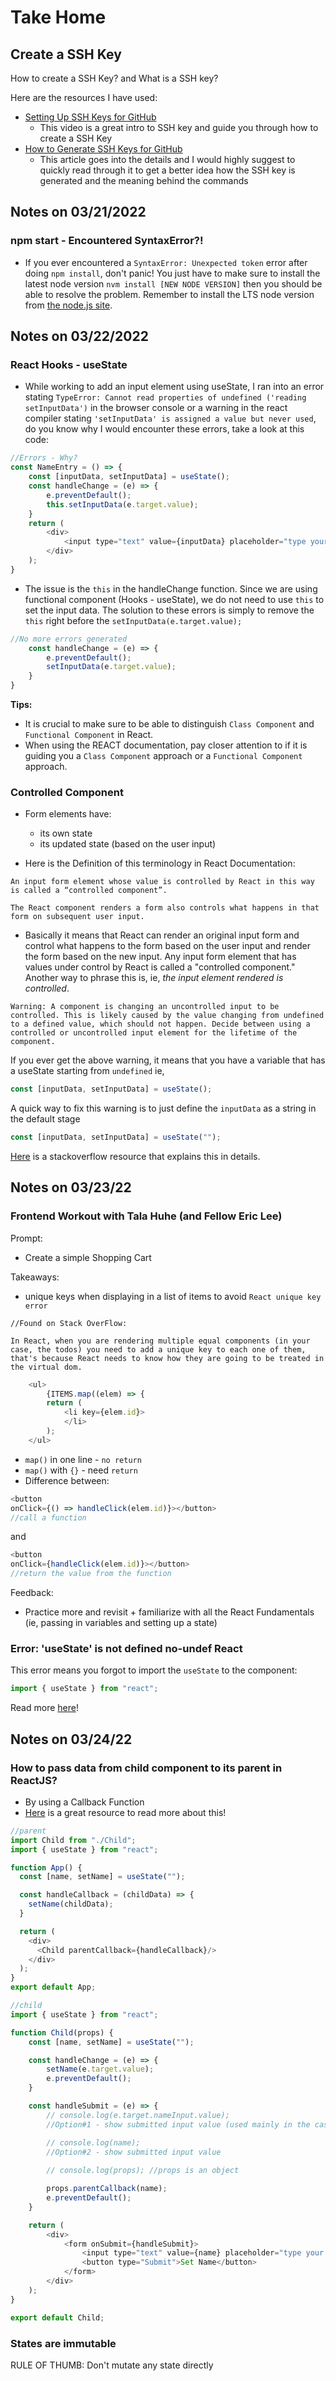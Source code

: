# Take Home 

## Create a SSH Key

How to create a SSH Key? and What is a SSH key? 

Here are the resources I have used: 
- [Setting Up SSH Keys for GitHub](https://www.youtube.com/watch?v=8X4u9sca3Io)
    - This video is a great intro to SSH key and guide you through how to create a SSH Key 
- [How to Generate SSH Keys for GitHub](https://kinsta.com/blog/generate-ssh-key/)
    - This article goes into the details and I would highly suggest to quickly read through it to get a better idea how the SSH key is generated and the meaning behind the commands

## Notes on 03/21/2022

### npm start - Encountered SyntaxError?! 

- If you ever encountered a `SyntaxError: Unexpected token` error after doing `npm install`, don't panic! You just have to make sure to install the latest node version `nvm install [NEW NODE VERSION]` then you should be able to resolve the problem. Remember to install the LTS node version from [the node.js site](https://nodejs.org/en/). 

## Notes on 03/22/2022

### React Hooks - useState 
- While working to add an input element using useState, I ran into an error stating `TypeError: Cannot read properties of undefined ('reading setInputData')` in the browser console or a warning in the react compiler stating `'setInputData' is assigned a value but never used`, do you know why I would encounter these errors, take a look at this code: 

```js
//Errors - Why? 
const NameEntry = () => {
    const [inputData, setInputData] = useState();
    const handleChange = (e) => {
        e.preventDefault(); 
        this.setInputData(e.target.value); 
    }
    return (
        <div>
            <input type="text" value={inputData} placeholder="type your name here" onChange={handleChange}/>
        </div>
    );    
}
```
- The issue is the `this` in the handleChange function. Since we are using functional component (Hooks - useState), we do not need to use `this` to set the input data. The solution to these errors is simply to remove the `this` right before the `setInputData(e.target.value);`

```js
//No more errors generated 
    const handleChange = (e) => {
        e.preventDefault(); 
        setInputData(e.target.value); 
    }
}
```
**Tips:**
- It is crucial to make sure to be able to distinguish `Class Component` and `Functional Component` in React. 
- When using the REACT documentation, pay closer attention to if it is guiding you a `Class Component` approach or a `Functional Component` approach. 

### Controlled Component 
- Form elements have: 
    - its own state 
    - its updated state (based on the user input)

- Here is the Definition of this terminology in React Documentation:
```
An input form element whose value is controlled by React in this way is called a “controlled component”.

The React component renders a form also controls what happens in that form on subsequent user input. 
```

- Basically it means that React can render an original input form and control what happens to the form based on the user input and render the form based on the new input. Any input form element that has values under control by React is called a "controlled component." Another way to phrase this is, ie, _the input element rendered is controlled_. 

```
Warning: A component is changing an uncontrolled input to be controlled. This is likely caused by the value changing from undefined to a defined value, which should not happen. Decide between using a controlled or uncontrolled input element for the lifetime of the component.
```
If you ever get the above warning, it means that you have a variable that has a useState starting from `undefined` ie, 

```js
const [inputData, setInputData] = useState();
```
A quick way to fix this warning is to just define the `inputData` as a string in the default stage 

```js
const [inputData, setInputData] = useState(""); 
```
[Here](https://stackoverflow.com/questions/37427508/react-changing-an-uncontrolled-input) is a stackoverflow resource that explains this in details. 

## Notes on 03/23/22

### Frontend Workout with Tala Huhe (and Fellow Eric Lee)
Prompt: 
- Create a simple Shopping Cart

Takeaways: 
- unique keys when displaying in a list of items to avoid `React unique key error`
```
//Found on Stack OverFlow: 

In React, when you are rendering multiple equal components (in your case, the todos) you need to add a unique key to each one of them, that's because React needs to know how they are going to be treated in the virtual dom.
```
```js
    <ul>
        {ITEMS.map((elem) => {
        return (
            <li key={elem.id}>
            </li>
        );
    </ul>
```
- `map()` in one line - `no return` 
- `map()` with `{}` - need `return`
- Difference between: 
```js
<button 
onClick={() => handleClick(elem.id)}></button> 
//call a function
```
and 
```js
<button 
onClick={handleClick(elem.id)}></button> 
//return the value from the function 
```

Feedback: 
- Practice more and revisit + familiarize with all the React Fundamentals (ie, passing in variables and setting up a state)

### Error: 'useState' is not defined no-undef React

This error means you forgot to import the `useState` to the component: 

```js
import { useState } from "react"; 
```
Read more [here](https://stackoverflow.com/questions/60915262/how-to-pass-function-as-props-from-functional-parent-component-to-child)! 


## Notes on 03/24/22

### How to pass data from child component to its parent in ReactJS?
- By using a Callback Function 
- [Here](https://www.geeksforgeeks.org/how-to-pass-data-from-child-component-to-its-parent-in-reactjs/) is a great resource to read more about this! 

```js
//parent
import Child from "./Child";
import { useState } from "react"; 

function App() {
  const [name, setName] = useState("");  

  const handleCallback = (childData) => {
    setName(childData); 
  }

  return (
    <div>
      <Child parentCallback={handleCallback}/>
    </div>
  );
}
export default App;
```
```js
//child
import { useState } from "react";

function Child(props) {
    const [name, setName] = useState("");

    const handleChange = (e) => {
        setName(e.target.value); 
        e.preventDefault();
    }

    const handleSubmit = (e) => {
        // console.log(e.target.nameInput.value); 
        //Option#1 - show submitted input value (used mainly in the case when no stateful value is set)

        // console.log(name);  
        //Option#2 - show submitted input value 
        
        // console.log(props); //props is an object 

        props.parentCallback(name); 
        e.preventDefault(); 
    }    

    return (
        <div>
            <form onSubmit={handleSubmit}>
                <input type="text" value={name} placeholder="type your name here" onChange={handleChange} name="nameInput"/>
                <button type="Submit">Set Name</button>
            </form>
        </div>
    );    
}

export default Child;
```

### States are immutable 

RULE OF THUMB: Don't mutate any state directly 

